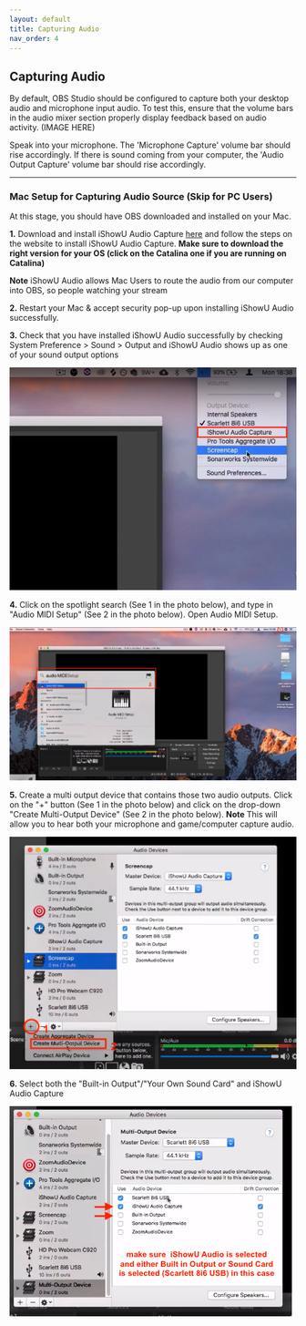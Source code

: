 ```yaml
---
layout: default
title: Capturing Audio
nav_order: 4
---
```


## Capturing Audio

By default, OBS Studio should be configured to capture both your desktop audio and microphone input audio.
To test this, ensure that the volume bars in the audio mixer section properly display feedback based on audio activity.
(IMAGE HERE)

Speak into your microphone. The 'Microphone Capture' volume bar should rise accordingly. 
If there is sound coming from your computer, the 'Audio Output Capture' volume bar should rise accordingly.

---

### Mac Setup for Capturing Audio Source (Skip for PC Users)

At this stage, you should have OBS downloaded and installed on your Mac.

**1.** Download and install iShowU Audio Capture [here](https://support.shinywhitebox.com/hc/en-us/articles/204161459-Installing-iShowU-Audio-Capture-Mojave-and-earlier-) and follow the steps on the website to install iShowU Audio Capture. **Make sure to download the right version for your OS (click on the Catalina one if you are running on Catalina)**

**Note** iShowU Audio allows Mac Users to route the audio from our computer into OBS, so people watching your stream

**2.**  Restart your Mac & accept security pop-up upon installing iShowU Audio successfully.

**3.** Check that you have installed iShowU Audio successfully by checking System Preference > Sound > Output and iShowU Audio shows up as one of your sound output options

![iShowU Audio Installed](https://github.com/pazcharles02/OBS-and-Twitch-Livestreaming/blob/gh-pages/assets/images/iShowU%20Audio%20Installed.png?raw=true "iShowU Audio Installed Screenshot")

**4.** Click on the spotlight search (See 1 in the photo below), and type in "Audio MIDI Setup" (See 2 in the photo below). Open Audio MIDI Setup.

![Audio MIDI Setup](https://github.com/pazcharles02/OBS-and-Twitch-Livestreaming/blob/gh-pages/assets/images/Audio%20MIDI%20Setup.png?raw=true "Audio MIDI Setup Screenshot")

**5.** Create a multi output device that contains those two audio outputs. Click on the "+" button (See 1 in the photo below) and click on the drop-down "Create Multi-Output Device" (See 2 in the photo below). 
**Note** This will allow you to hear both your microphone and game/computer capture audio.

![Create Multiple Output Device](https://github.com/pazcharles02/OBS-and-Twitch-Livestreaming/blob/gh-pages/assets/images/Create%20Multiple%20Output%20Device.png?raw=true "Create Multiple Output Device Screenshot")

**6.** Select both the "Built-in Output"/"Your Own Sound Card" and iShowU Audio Capture


![Select Audio Output](https://github.com/pazcharles02/OBS-and-Twitch-Livestreaming/blob/gh-pages/assets/images/Select%20Audio%20Output.png?raw=true "Select Audio Output Screenshot")
